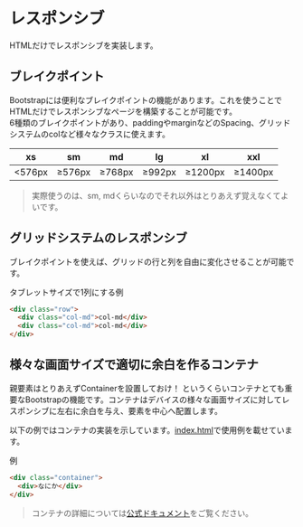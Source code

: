 # レスポンシブ
HTMLだけでレスポンシブを実装します。

## ブレイクポイント
Bootstrapには便利なブレイクポイントの機能があります。これを使うことでHTMLだけでレスポンシブなページを構築することが可能です。  
6種類のブレイクポイントがあり、paddingやmarginなどのSpacing、グリッドシステムのcolなど様々なクラスに使えます。

| xs     | sm     | md      | lg     | xl      | xxl     |
|:------:|:------:|:-------:|:------:|:-------:|:-------:|
| <576px | ≥576px | ≥768px  | ≥992px | ≥1200px | ≥1400px |

> 実際使うのは、sm, mdくらいなのでそれ以外はとりあえず覚えなくてよいです。


## グリッドシステムのレスポンシブ

ブレイクポイントを使えば、グリッドの行と列を自由に変化させることが可能です。

タブレットサイズで1列にする例

```html
<div class="row">
  <div class="col-md">col-md</div>
  <div class="col-md">col-md</div>
</div>
```

## 様々な画面サイズで適切に余白を作るコンテナ

親要素はとりあえずContainerを設置しておけ！  というくらいコンテナとても重要なBootstrapの機能です。コンテナはデバイスの様々な画面サイズに対してレスポンシブに左右に余白を与え、要素を中心へ配置します。

以下の例ではコンテナの実装を示しています。[index.html](./index.html)で使用例を載せています。

例
```html
<div class="container">
  <div>なにか</div>
</div>
```


> コンテナの詳細については[公式ドキュメント](https://getbootstrap.jp/docs/5.3/layout/containers/)をご覧ください。